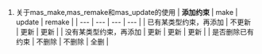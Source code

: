 1. 关于mas\_make,mas\_remake和mas\_update的使用
  | **添加约束** | make | update | remake |
  | --- | --- | --- | --- |
  | 已有某类型约束，再添加 | 不更新 | 更新 | 更新 |
  | 没有某类型约束，再添加 | 更新 | 更新 | 更新 |
  | 是否删除已有约束 | 不删除 | 不删除 | 全删 |


